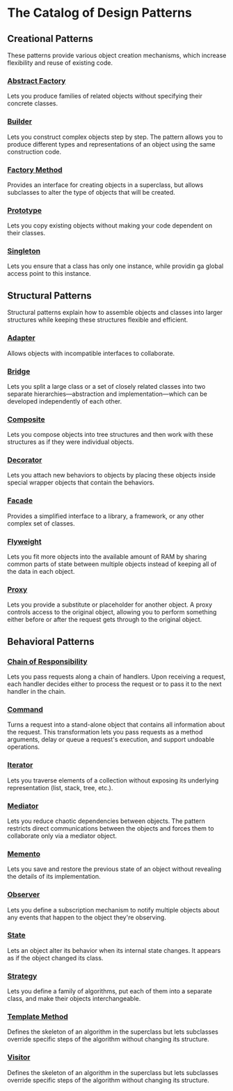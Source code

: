 # The Catalog of Design Patterns

## Creational Patterns

These patterns provide various object creation mechanisms, which increase flexibility and reuse of existing code.

### [Abstract Factory](https://github.com/Kalkwst/Training-Manuals/tree/feature/Design_Patterns/Design%20Patterns/Abstract%20Factory)

Lets you produce families of related objects without specifying their concrete classes.

### [Builder](https://github.com/Kalkwst/Training-Manuals/tree/feature/Design_Patterns/Design%20Patterns/Builder)

Lets you construct complex objects step by step. The pattern allows you to produce different types and representations of an object using the same construction code.

### [Factory Method]()

Provides an interface for creating objects in a superclass, but allows subclasses to alter the type of objects that will be created.

### [Prototype](https://github.com/Kalkwst/Training-Manuals/tree/feature/Design_Patterns/Design%20Patterns/Prototype)

Lets you copy existing objects without making your code dependent on their classes.

### [Singleton]()

Lets you ensure that a class has only one instance, while providin ga global access point to this instance.

## Structural Patterns

Structural patterns explain how to assemble objects and classes into larger structures while keeping these structures flexible and efficient.

### [Adapter]()

Allows objects with incompatible interfaces to collaborate.

### [Bridge]()

Lets you split a large class or a set of closely related classes into two separate hierarchies—abstraction and implementation—which can be developed independently of each other.

### [Composite]()

Lets you compose objects into tree structures and then work with these structures as if they were individual objects.

### [Decorator](https://github.com/Kalkwst/Training-Manuals/tree/feature/Design_Patterns/Design%20Patterns/Decorator)

Lets you attach new behaviors to objects by placing these objects inside special wrapper objects that contain the behaviors.

### [Facade]()

Provides a simplified interface to a library, a framework, or any other complex set of classes.

### [Flyweight]()

Lets you fit more objects into the available amount of RAM by sharing common parts of state between multiple objects instead of keeping all of the data in each object.

### [Proxy]()

Lets you provide a substitute or placeholder for another object. A proxy controls access to the original object, allowing you to perform something either before or after the request gets through to the original object.

## Behavioral Patterns

### [Chain of Responsibility]()

Lets you pass requests along a chain of handlers. Upon receiving a request, each handler decides either to process the request or to pass it to the next handler in the chain.

### [Command]()

Turns a request into a stand-alone object that contains all information about the request. This transformation lets you pass requests as a method arguments, delay or queue a request's execution, and support undoable operations.

### [Iterator]()

Lets you traverse elements of a collection without exposing its underlying representation (list, stack, tree, etc.).

### [Mediator]()

Lets you reduce chaotic dependencies between objects. The pattern restricts direct communications between the objects and forces them to collaborate only via a mediator object.

### [Memento]()

Lets you save and restore the previous state of an object without revealing the details of its implementation.

### [Observer]()

Lets you define a subscription mechanism to notify multiple objects about any events that happen to the object they're observing.

### [State]()

Lets an object alter its behavior when its internal state changes. It appears as if the object changed its class.

### [Strategy]()

Lets you define a family of algorithms, put each of them into a separate class, and make their objects interchangeable.

### [Template Method]()

Defines the skeleton of an algorithm in the superclass but lets subclasses override specific steps of the algorithm without changing its structure.

### [Visitor]()

Defines the skeleton of an algorithm in the superclass but lets subclasses override specific steps of the algorithm without changing its structure.
